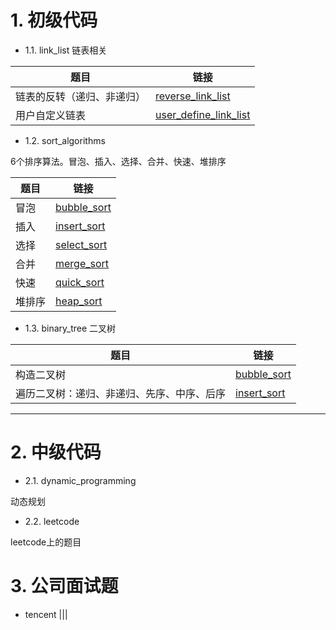 



# 1. 初级代码

+ 1.1. link_list 链表相关

|题目| 链接 |
|--|--|
| 链表的反转（递归、非递归）| [reverse_link_list](https://github.com/Jarlonyan/interview_code/blob/master/link_list/reverse_link_list.cpp) |
| 用户自定义链表 | [user_define_link_list](https://github.com/Jarlonyan/interview_code/blob/master/link_list/user_define_link_list.cpp) |


+ 1.2. sort_algorithms

6个排序算法。冒泡、插入、选择、合并、快速、堆排序

|题目| 链接 |
|--|--|
| 冒泡 | [bubble_sort](https://github.com/Jarlonyan/interview_code/blob/master/sort_algorithms/bubble_sort.cpp) |
| 插入 | [insert_sort](https://github.com/Jarlonyan/interview_code/blob/master/sort_algorithms/insert_sort.cpp) |
| 选择 | [select_sort](https://github.com/Jarlonyan/interview_code/blob/master/sort_algorithms/select_sort.cpp) |
| 合并 | [merge_sort](https://github.com/Jarlonyan/interview_code/blob/master/sort_algorithms/merge_sort.cpp) |
| 快速 | [quick_sort](https://github.com/Jarlonyan/interview_code/blob/master/sort_algorithms/quick_sort.cpp) |
| 堆排序 | [heap_sort](https://github.com/Jarlonyan/interview_code/blob/master/sort_algorithms/heap_sort.cpp) |


+ 1.3. binary_tree 二叉树

|题目| 链接 |
|--|--|
| 构造二叉树 | [bubble_sort](https://github.com/Jarlonyan/interview_code/blob/master/sort_algorithms/bubble_sort.cpp) |
| 遍历二叉树：递归、非递归、先序、中序、后序 | [insert_sort](https://github.com/Jarlonyan/interview_code/blob/master/sort_algorithms/insert_sort.cpp) |



---------------

# 2. 中级代码 

+ 2.1. dynamic_programming

动态规划

+ 2.2. leetcode

leetcode上的题目


# 3. 公司面试题

+ tencent
|||





